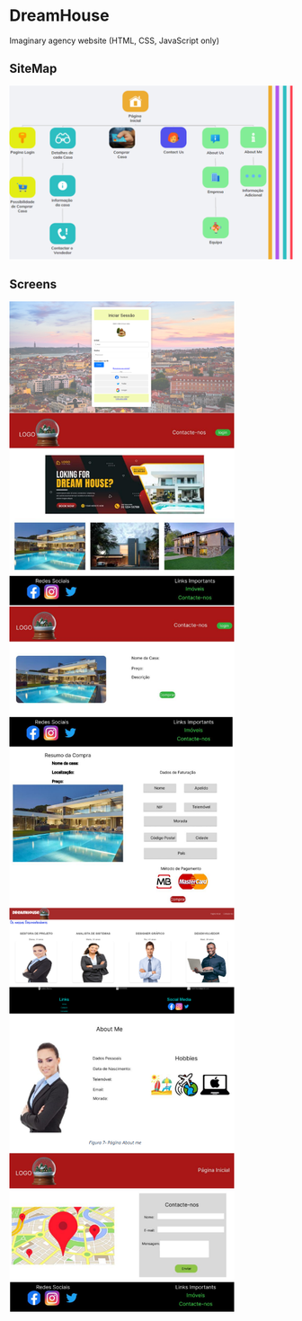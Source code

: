 # DreamHouse
Imaginary agency website (HTML, CSS, JavaScript only)

## SiteMap
![SiteMap](FrontEnd/sitemap.png)

## Screens
<div style="display: flex; flex-wrap: wrap;">
    <img src="FrontEnd/screens/login.png" alt="login" width="400" style="margin-right: 10px;"/>
    <img src="FrontEnd/screens/paginaInicial.png" alt="paginaInicial" width="400" style="margin-right: 10px;"/>
</div>
<div style="display: flex; flex-wrap: wrap;">
    <img src="FrontEnd/screens/detalhes.png" alt="detalhes" width="400" style="margin-right: 10px;"/>
    <img src="FrontEnd/screens/compra.png" alt="compra" width="400" style="margin-right: 10px;"/>
</div>
<div style="display: flex; flex-wrap: wrap;">
    <img src="FrontEnd/screens/abouUs.png" alt="detalhes" width="400" style="margin-right: 10px;"/>
    <img src="FrontEnd/screens/aboutMe.png" alt="compra" width="400" style="margin-right: 10px;"/>
    <img src="FrontEnd/screens/contactos.png" alt="compra" width="400" style="margin-right: 10px;"/>
</div>


